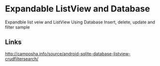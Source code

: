 # Expandable ListView and Database
Expandble list veiw and ListView Using Database Insert, delete, update and filter sample

## Links
http://camposha.info/source/android-sqlite-database-listview-crudfiltersearch/

